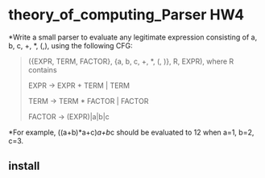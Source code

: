 # theory_of_computing_Parser HW4

*Write a small parser to evaluate any legitimate expression consisting of a, b, c, +, *, (,), 
using the following CFG: 


>({EXPR, TERM, FACTOR}, {a, b, c, +, *, (, )}, R, EXPR), where R contains 
>
>EXPR -> EXPR + TERM | TERM
>
>TERM -> TERM * FACTOR | FACTOR
>
>FACTOR -> (EXPR)|a|b|c


*For example, ((a+b)*a+c)*a+b*c should be evaluated to 12 when a=1, b=2, c=3.


## install
